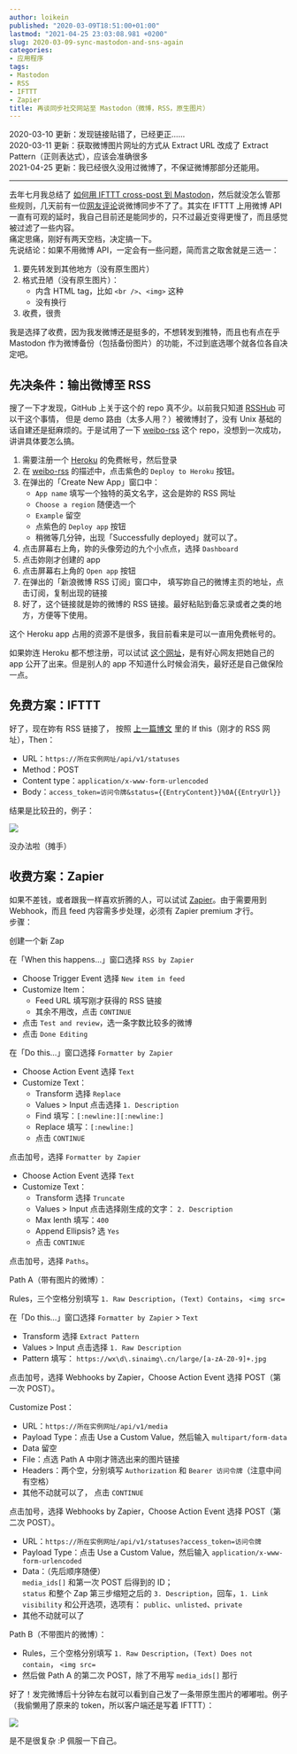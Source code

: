 ```yaml
---
author: loikein
published: "2020-03-09T18:51:00+01:00"
lastmod: "2021-04-25 23:03:08.981 +0200"
slug: 2020-03-09-sync-mastodon-and-sns-again
categories:
- 应用程序
tags:
- Mastodon
- RSS
- IFTTT
- Zapier
title: 再谈同步社交网站至 Mastodon（微博，RSS，原生图片）
---
```

2020-03-10 更新：发现链接贴错了，已经更正……  
2020-03-11 更新：获取微博图片网址的方式从 Extract URL 改成了
Extract Pattern（正则表达式），应该会准确很多  
2021-04-25 更新：我已经很久没用过微博了，不保证微博那部分还能用。

--------

  
去年七月我总结了 [如何用 IFTTT cross-post 到 Mastodon](../2019-07-13-sync-mastodon-and-sns-with-ifttt/)，然后就没怎么管那些规则，几天前有一位[网友评论](http://disq.us/p/27rp895)说微博同步不了了。其实在
IFTTT 上用微博 API
一直有可观的延时，我自己目前还是能同步的，只不过最近变得更慢了，而且感觉被过滤了一些内容。  
痛定思痛，刚好有两天空档，决定搞一下。  
先说结论：如果不用微博 API，一定会有一些问题，简而言之取舍就是三选一：  

1.  要先转发到其他地方（没有原生图片）
2.  格式丑陋（没有原生图片）：
    -   内含 HTML tag，比如 `<br />`、`<img>` 这种
    -   没有换行
3.  收费，很贵

我是选择了收费，因为我发微博还是挺多的，不想转发到推特，而且也有点在乎
Mastodon
作为微博备份（包括备份图片）的功能，不过到底选哪个就各位各自决定吧。  
  

## 先决条件：输出微博至 RSS

搜了一下才发现，GitHub 上关于这个的 repo 真不少。以前我只知道
[RSSHub](https://github.com/DIYgod/RSSHub) 可以干这个事情， 但是 demo
路由（太多人用？）被微博封了，没有 Unix
基础的话自建还是挺麻烦的。于是试用了一下
[weibo-rss](https://github.com/zgq354/weibo-rss) 这个
repo，没想到一次成功，讲讲具体要怎么搞。  

1.  需要注册一个 [Heroku](https://www.heroku.com/) 的免费帐号，然后登录
2.  在 [weibo-rss](https://github.com/zgq354/weibo-rss)
    的描述中，点击紫色的 `Deploy to Heroku` 按钮。
3.  在弹出的「Create New App」窗口中：
    -   `App name` 填写一个独特的英文名字，这会是妳的 RSS 网址
    -   `Choose a region` 随便选一个
    -   `Example` 留空
    -   点紫色的 `Deploy app` 按钮
    -   稍微等几分钟，出现「Successfully deployed」就可以了。
4.  点击屏幕右上角，妳的头像旁边的九个小点点，选择 `Dashboard`
5.  点击妳刚才创建的 app
6.  点击屏幕右上角的 `Open app` 按钮
7.  在弹出的「新浪微博 RSS 订阅」窗口中，
    填写妳自己的微博主页的地址，点击订阅，复制出现的链接
8.  好了，这个链接就是妳的微博的 RSS
    链接。最好粘贴到备忘录或者之类的地方，方便等下使用。

这个 Heroku app 占用的资源不是很多，我目前看来是可以一直用免费帐号的。  
  
如果妳连 Heroku 都不想注册，可以试试
[这个网址](https://rssfeed.today/weibo/)，是有好心网友把她自己的 app
公开了出来。但是别人的 app
不知道什么时候会消失，最好还是自己做保险一点。  
  

## 免费方案：IFTTT

好了，现在妳有 RSS 链接了， 按照
[上一篇博文](../2019-07-13-sync-mastodon-and-sns-with-ifttt/)
里的 If this（刚才的 RSS 网址），Then：  

-   URL：`https://所在实例网址/api/v1/statuses`
-   Method：POST
-   Content type：`application/x-www-form-urlencoded`
-   Body：`access_token=访问令牌&status={{EntryContent}}%0A{{EntryUrl}}`

结果是比较丑的，例子：  

![](/post-img/2020-03-09-sync-mastodon-again-1.png)

没办法啦（摊手）  
  

## 收费方案：Zapier

如果不差钱，或者跟我一样喜欢折腾的人，可以试试
[Zapier](https://zapier.com/)。由于需要用到 Webhook，而且 feed
内容需多步处理，必须有 Zapier premium 才行。  
步骤：  

创建一个新 Zap

在「When this happens…」窗口选择 `RSS by Zapier`

-   Choose Trigger Event 选择 `New item in feed`
-   Customize Item：
    -   Feed URL 填写刚才获得的 RSS 链接
    -   其余不用改，点击 `CONTINUE`
-   点击 `Test and review`，选一条字数比较多的微博
-   点击 `Done Editing`

在「Do this…」窗口选择 `Formatter by Zapier`

-   Choose Action Event 选择 `Text`
-   Customize Text：
    -   Transform 选择 `Replace`
    -   Values &gt; Input 点击选择 `1. Description`
    -   Find 填写：`[:newline:][:newline:]`
    -   Replace 填写：`[:newline:]`
    -   点击 `CONTINUE`

点击加号，选择 `Formatter by Zapier`

-   Choose Action Event 选择 `Text`
-   Customize Text：
    -   Transform 选择 `Truncate`
    -   Values &gt; Input 点击选择刚生成的文字： `2. Description`
    -   Max lenth 填写：`400`
    -   Append Ellipsis? 选 `Yes`
    -   点击 `CONTINUE`

点击加号，选择 `Paths`。

Path A（带有图片的微博）：

Rules，三个空格分别填写 `1. Raw Description`，`(Text) Contains`，
`<img src=`

在「Do this…」窗口选择 `Formatter by Zapier` &gt; `Text`

-   Transform 选择 `Extract Pattern`
-   Values &gt; Input 点击选择 `1. Raw Description`
-   Pattern 填写： `https://wx\d\.sinaimg\.cn/large/[a-zA-Z0-9]+.jpg`

点击加号，选择 Webhooks by Zapier，Choose Action Event 选择 POST（第一次
POST）。

Customize Post：

-   URL：`https://所在实例网址/api/v1/media`
-   Payload Type：点击 Use a Custom Value，然后输入
    `multipart/form-data`
-   Data 留空
-   File：点选 Path A 中刚才筛选出来的图片链接
-   Headers：两个空，分别填写 `Authorization` 和
    `Bearer 访问令牌`（注意中间有空格）
-   其他不动就可以了， 点击 `CONTINUE`

点击加号，选择 Webhooks by Zapier，Choose Action Event 选择 POST（第二次
POST）。

-   URL：`https://所在实例网址/api/v1/statuses?access_token=访问令牌`
-   Payload Type：点击 Use a Custom Value，然后输入
    `application/x-www-form-urlencoded`
-   Data：（先后顺序随便）  
    `media_ids[]` 和第一次 POST 后得到的 ID；  
    `status` 和整个 Zap 第三步缩短之后的
    `3. Description`，回车，`1. Link`  
    `visibility` 和公开选项，选项有： `public`、`unlisted`、`private`
-   其他不动就可以了

Path B（不带图片的微博）：

-   Rules，三个空格分别填写
    `1. Raw Description`，`(Text) Does not contain`， `<img src=`
-   然后做 Path A 的第二次 POST，除了不用写 `media_ids[]` 那行

好了！发完微博后十分钟左右就可以看到自己发了一条带原生图片的嘟嘟啦。例子（我偷懒用了原来的
token，所以客户端还是写着 IFTTT）：  

![](/post-img/2020-03-09-sync-mastodon-again-2.png)

是不是很复杂 :P 佩服一下自己。
